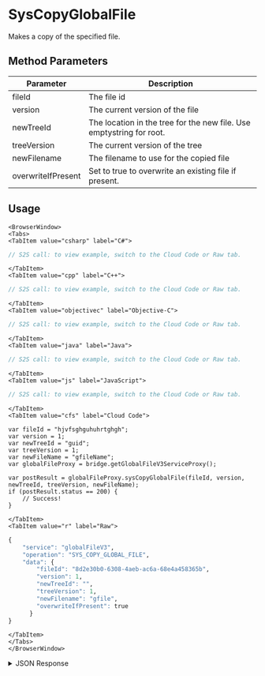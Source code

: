 # SysCopyGlobalFile

Makes a copy of the specified file.

<PartialServop service_name="globalFileV3" operation_name="SYS_COPY_GLOBAL_FILE" />

## Method Parameters
Parameter | Description
--------- | -----------
fileId | The file id 
version | The current version of the file 
newTreeId | The location in the tree for the new file. Use emptystring for root.
treeVersion | The current version of the tree
newFilename | The filename to use for the copied file
overwriteIfPresent | Set to true to overwrite an existing file if present.

## Usage

```mdx-code-block
<BrowserWindow>
<Tabs>
<TabItem value="csharp" label="C#">
```

```csharp
// S2S call: to view example, switch to the Cloud Code or Raw tab.
```

```mdx-code-block
</TabItem>
<TabItem value="cpp" label="C++">
```

```cpp
// S2S call: to view example, switch to the Cloud Code or Raw tab.
```

```mdx-code-block
</TabItem>
<TabItem value="objectivec" label="Objective-C">
```

```objectivec
// S2S call: to view example, switch to the Cloud Code or Raw tab.
```

```mdx-code-block
</TabItem>
<TabItem value="java" label="Java">
```

```java
// S2S call: to view example, switch to the Cloud Code or Raw tab.
```

```mdx-code-block
</TabItem>
<TabItem value="js" label="JavaScript">
```

```javascript
// S2S call: to view example, switch to the Cloud Code or Raw tab.
```

```mdx-code-block
</TabItem>
<TabItem value="cfs" label="Cloud Code">
```

```cfscript
var fileId = "hjvfsghguhuhrtghgh";
var version = 1;
var newTreeId = "guid";
var treeVersion = 1;
var newFileName = "gfileName";
var globalFileProxy = bridge.getGlobalFileV3ServiceProxy();

var postResult = globalFileProxy.sysCopyGlobalFile(fileId, version, newTreeId, treeVersion, newFileName);
if (postResult.status == 200) {
    // Success!
}
```

```mdx-code-block
</TabItem>
<TabItem value="r" label="Raw">
```

```r
{
	"service": "globalFileV3",
	"operation": "SYS_COPY_GLOBAL_FILE",
	"data": {
        "fileId": "8d2e30b0-6308-4aeb-ac6a-68e4a458365b",
        "version": 1,
        "newTreeId": "",
        "treeVersion": 1,
        "newFilename": "gfile",
        "overwriteIfPresent": true
      }
}
```

```mdx-code-block
</TabItem>
</Tabs>
</BrowserWindow>
```

<details>
<summary>JSON Response</summary>

```json
{
    "status": 200,
    "data": {
        "fileDetails": {
            "fileId": "8d2e30b0-6308-4aeb-ac6a-68e4a458365b",
            "treeId": "",
            "fileName": "testFile3.txt",
            "contentMd5": "ruSnJhFo5VpcvrWdweyeaw==",
            "fileSize": 19,
            "dateUploaded": 1587692400000,
            "etag": "aee4a7261168e55a5cbeb59dc1ec9e6b",
            "version": 1,
            "url": "https://api.braincloudservers.com/files/bc/g/21774/f/8d2e30b0-6308-4aeb-ac6a-68e4a458365b/V1/testFile3.txt"
        }
    }
}
```
</details>

